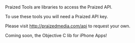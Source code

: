 Praized Tools are libraries to access the Praized API.

To use these tools you will need a Praized API key.

Please visit http://praizedmedia.com/api to request your own.

Coming soon, the Objective C lib for iPhone Apps!